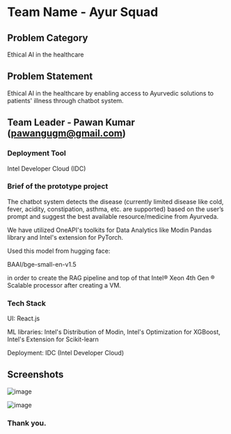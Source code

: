 # Team Name - Ayur Squad
## Problem Category
Ethical AI in the healthcare

## Problem Statement 
Ethical AI in the healthcare by enabling access to Ayurvedic solutions to patients' illness through chatbot system.

## Team Leader - Pawan Kumar (pawangugm@gmail.com)

### Deployment Tool
Intel Developer Cloud (IDC)

### Brief of the prototype project

The chatbot system detects the disease (currently limited disease like cold, fever, acidity, constipation, asthma, etc. are supported) based on the user’s prompt and suggest the best available resource/medicine from Ayurveda.

We have utilized OneAPI's toolkits for Data Analytics like Modin Pandas library and Intel's extension for PyTorch.

Used this model from hugging face: 

BAAI/bge-small-en-v1.5

in order to create the RAG pipeline and top of that Intel® Xeon 4th Gen ® Scalable processor after creating a VM.


### Tech Stack

UI: React.js

ML libraries: Intel's Distribution of Modin, Intel's Optimization for XGBoost, Intel's Extension for Scikit-learn

Deployment: IDC (Intel Developer Cloud)

## Screenshots

![image](https://github.com/pawan-kumar-108/AyurMed/assets/126077105/e6dd6cd9-74b2-4fc3-bf39-847669f719ea)

![image](https://github.com/pawan-kumar-108/AyurMed/assets/126077105/8e6968b7-80da-4935-a5d4-ac481285f5a7)


### Thank you.
